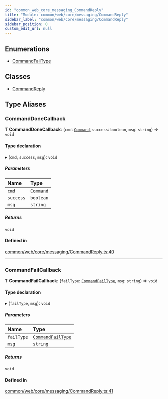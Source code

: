 ```yaml
---
id: "common_web_core_messaging_CommandReply"
title: "Module: common/web/core/messaging/CommandReply"
sidebar_label: "common/web/core/messaging/CommandReply"
sidebar_position: 0
custom_edit_url: null
---
```


## Enumerations

- [CommandFailType](../enums/common_web_core_messaging_CommandReply.CommandFailType.md)

## Classes

- [CommandReply](../classes/common_web_core_messaging_CommandReply.CommandReply.md)

## Type Aliases

### CommandDoneCallback

Ƭ **CommandDoneCallback**: (`cmd`: [`Command`](../classes/common_web_core_messaging_Command.Command.md), `success`: `boolean`, `msg`: `string`) => `void`

#### Type declaration

▸ (`cmd`, `success`, `msg`): `void`

##### Parameters

| Name | Type |
| :------ | :------ |
| `cmd` | [`Command`](../classes/common_web_core_messaging_Command.Command.md) |
| `success` | `boolean` |
| `msg` | `string` |

##### Returns

`void`

#### Defined in

[common/web/core/messaging/CommandReply.ts:40](https://github.com/Soroush9978/rds-ng/blob/3365237/src/common/web/core/messaging/CommandReply.ts#L40)

___

### CommandFailCallback

Ƭ **CommandFailCallback**: (`failType`: [`CommandFailType`](../enums/common_web_core_messaging_CommandReply.CommandFailType.md), `msg`: `string`) => `void`

#### Type declaration

▸ (`failType`, `msg`): `void`

##### Parameters

| Name | Type |
| :------ | :------ |
| `failType` | [`CommandFailType`](../enums/common_web_core_messaging_CommandReply.CommandFailType.md) |
| `msg` | `string` |

##### Returns

`void`

#### Defined in

[common/web/core/messaging/CommandReply.ts:41](https://github.com/Soroush9978/rds-ng/blob/3365237/src/common/web/core/messaging/CommandReply.ts#L41)
